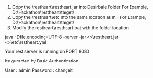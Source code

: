 1. Copy the \restheart\restheart.jar into Desirbale Folder For Example, D:\Hackathon\restheart\target\
2. Copy the \restheart\etc into the same location as in 1  For Example, D:\Hackathon\restheart\target\
3. Modify the restheart\restheart.bat with the folder location

java -Dfile.encoding=UTF-8 -server -jar <<YOUR FOLDER>>\restheart.jar  <<YOUR FOLDER>>\etc\restheart.yml

Your rest server is running on PORT 8080 

Its gurarded by Basic Authentication 

User : admin
Password : changeit

